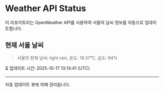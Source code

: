 
# Weather API Status

이 리포지토리는 OpenWeather API를 사용하여 서울의 날씨 정보를 자동으로 업데이트합니다.

## 현재 서울 날씨
> 서울의 현재 날씨: light rain, 온도: 19.37°C, 습도: 94%

⏳ 업데이트 시간: 2025-10-17 13:14:41 (UTC)

---
자동 업데이트 봇에 의해 관리됩니다.
